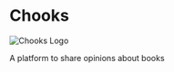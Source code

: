 # Chooks

![Chooks Logo](https://i.imgur.com/oJixfwL.png)

A platform to share opinions about books

